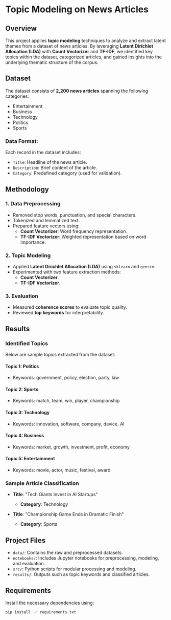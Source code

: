 # Topic Modeling on News Articles

## Overview
This project applies **topic modeling** techniques to analyze and extract latent themes from a dataset of news articles. By leveraging **Latent Dirichlet Allocation (LDA)** with **Count Vectorizer** and **TF-IDF**, we identified key topics within the dataset, categorized articles, and gained insights into the underlying thematic structure of the corpus.

## Dataset
The dataset consists of **2,200 news articles** spanning the following categories:
- Entertainment
- Business
- Technology
- Politics
- Sports

### Data Format:
Each record in the dataset includes:
- `Title`: Headline of the news article.
- `Description`: Brief content of the article.
- `Category`: Predefined category (used for validation).

## Methodology
### 1. Data Preprocessing
- Removed stop words, punctuation, and special characters.
- Tokenized and lemmatized text.
- Prepared feature vectors using:
  - **Count Vectorizer**: Word frequency representation.
  - **TF-IDF Vectorizer**: Weighted representation based on word importance.

### 2. Topic Modeling
- Applied **Latent Dirichlet Allocation (LDA)** using `sklearn` and `gensim`.
- Experimented with two feature extraction methods:
  - **Count Vectorizer**.
  - **TF-IDF Vectorizer**.

### 3. Evaluation
- Measured **coherence scores** to evaluate topic quality.
- Reviewed **top keywords** for interpretability.

## Results
### Identified Topics
Below are sample topics extracted from the dataset:

#### Topic 1: Politics
- Keywords: government, policy, election, party, law

#### Topic 2: Sports
- Keywords: match, team, win, player, championship

#### Topic 3: Technology
- Keywords: innovation, software, company, device, AI

#### Topic 4: Business
- Keywords: market, growth, investment, profit, economy

#### Topic 5: Entertainment
- Keywords: movie, actor, music, festival, award

### Sample Article Classification
- **Title**: "Tech Giants Invest in AI Startups"
  - **Category**: Technology

- **Title**: "Championship Game Ends in Dramatic Finish"
  - **Category**: Sports

## Project Files
- `data/`: Contains the raw and preprocessed datasets.
- `notebooks/`: Includes Jupyter notebooks for preprocessing, modeling, and evaluation.
- `src/`: Python scripts for modular processing and modeling.
- `results/`: Outputs such as topic keywords and classified articles.

## Requirements
Install the necessary dependencies using:
```bash
pip install -r requirements.txt
